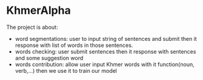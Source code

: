 # KhmerAlpha
The project is about:

- word segmentations: user to input string of sentences and submit then it response with list of words in those sentences.
- words checking: user submit sentences then it response with sentences and some suggestion word
- words contribution: allow user input Khmer words with it function(noun, verb,...) then we use it to train our model
